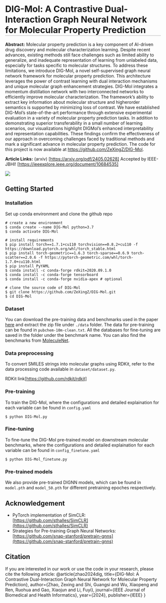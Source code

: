 <h1 style="border-bottom: 2px solid lightgray;">DIG-Mol: A Contrastive Dual-Interaction Graph Neural Network for Molecular Property Prediction</h1>

__Abstract:__ Molecular property prediction is a key component of AI-driven drug discovery and molecular characterization learning. Despite recent advances, existing methods still face challenges such as limited ability to generalize, and inadequate representation of learning from unlabeled data, especially for tasks specific to molecular structures. To address these limitations, we introduce DIG-Mol, a novel self-supervised graph neural network framework for molecular property prediction. This architecture leverages the power of contrast learning with dual interaction mechanisms and unique molecular graph enhancement strategies. DIG-Mol integrates a momentum distillation network with two interconnected networks to efficiently improve molecular characterization. The framework’s ability to extract key information about molecular structure and higherorder semantics is supported by minimizing loss of contrast. We have established DIG-Mol’s state-of-the-art performance through extensive experimental evaluation in a variety of molecular property prediction tasks. In addition to demonstrating superior transferability in a small number of learning scenarios, our visualizations highlight DIGMol’s enhanced interpretability and representation capabilities. These findings confirm the effectiveness of our approach in overcoming challenges faced by traditional methods and mark a significant advance in molecular property prediction. The code for this project is now available at https://github.com/ZeXingZ/DIG-Mol.

__Article Links:__ (arxiv) [https://arxiv.org/pdf/2405.02628] Accepted by IEEE-JBHI! [https://ieeexplore.ieee.org/document/10684535]

![](Fig.1.png)

## Getting Started

### Installation

Set up conda environment and clone the github repo

```
# create a new environment
$ conda create --name DIG-Mol python=3.7
$ conda activate DIG-Mol

# install requirements
$ pip install torch==1.7.1+cu110 torchvision==0.8.2+cu110 -f https://download.pytorch.org/whl/torch_stable.html
$ pip install torch-geometric==1.6.3 torch-sparse==0.6.9 torch-scatter==2.0.6 -f https://pytorch-geometric.com/whl/torch-1.7.0+cu110.html
$ pip install PyYAML
$ conda install -c conda-forge rdkit=2020.09.1.0
$ conda install -c conda-forge tensorboard
$ conda install -c conda-forge nvidia-apex # optional

# clone the source code of DIG-Mol
$ git clone https://github.com/ZeXingZ/DIG-Mol.git
$ cd DIG-Mol
```

### Dataset

You can download the pre-training data and benchmarks used in the paper [here](https://drive.google.com/file/d/1aDtN6Qqddwwn2x612kWz9g0xQcuAtzDE/view?usp=sharing) and extract the zip file under `./data` folder. The data for pre-training can be found in `pubchem-10m-clean.txt`. All the databases for fine-tuning are saved in the folder under the benchmark name. You can also find the benchmarks from [MoleculeNet](https://moleculenet.org/).

### Data preprocessing
To convert SMILES strings into molecular graphs using RDKit, refer to the data processing code available in `dataset/dataset.py`.

RDKit link[https://github.com/rdkit/rdkit]

### Pre-training

To train the DIG-Mol, where the configurations and detailed explaination for each variable can be found in `config.yaml`
```
$ python DIG-Mol.py
```

### Fine-tuning 

To fine-tune the DIG-Mol pre-trained model on downstream molecular benchmarks, where the configurations and detailed explaination for each variable can be found in `config_finetune.yaml`
```
$ python DIG-Mol_finetune.py
```

### Pre-trained models

We also provide pre-trained DIGNN models, which can be found in `model.pth` and `model_50.pth` for different pretraining epoches respectively. 

## Acknowledgement

- PyTorch implementation of SimCLR: [https://github.com/sthalles/SimCLR](https://github.com/sthalles/SimCLR)
- Strategies for Pre-training Graph Neural Networks: [https://github.com/snap-stanford/pretrain-gnns](https://github.com/snap-stanford/pretrain-gnns)
## Citation
If you are interested in our work or use the code in your research, please cite the following article:
@article{zhao2024dig,
  title={DIG-Mol: A Contrastive Dual-Interaction Graph Neural Network for Molecular Property Prediction},
  author={Zhao, Zexing and Shi, Guangsi and Wu, Xiaopeng and Ren, Ruohua and Gao, Xiaojun and Li, Fuyi},
  journal={IEEE Journal of Biomedical and Health Informatics},
  year={2024},
  publisher={IEEE}
}
